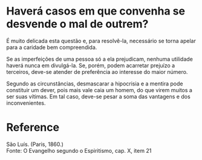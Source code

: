 # Haverá casos em que convenha se desvende o mal de outrem?

É muito delicada esta questão e, para resolvê-la, necessário se torna apelar para a caridade bem compreendida.

Se as imperfeições de uma pessoa só a ela prejudicam, nenhuma utilidade haverá nunca em divulgá-la. Se, porém, podem acarretar prejuízo a terceiros, deve-se atender de preferência ao interesse do maior número.

Segundo as circunstâncias, desmascarar a hipocrisia e a mentira pode constituir um dever, pois mais vale caia um homem, do que virem muitos a ser suas vítimas. Em tal caso, deve-se pesar a soma das vantagens e dos inconvenientes.

# Reference
São Luís. (Paris, 1860.)  
Fonte: O Evangelho segundo o Espiritismo, cap. X, item 21

